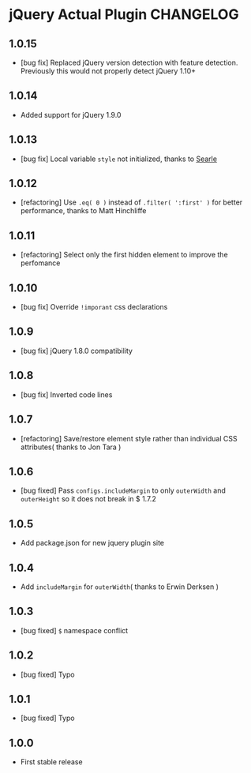 # jQuery Actual Plugin CHANGELOG

## 1.0.15

- [bug fix] Replaced jQuery version detection with feature detection. Previously this would not properly detect jQuery 1.10+

## 1.0.14

- Added support for jQuery 1.9.0

## 1.0.13

- [bug fix] Local variable `style` not initialized, thanks to [Searle](https://github.com/Searle)



## 1.0.12

- [refactoring] Use `.eq( 0 )` instead of `.filter( ':first' )` for better performance, thanks to Matt Hinchliffe



## 1.0.11

- [refactoring] Select only the first hidden element to improve the perfomance



## 1.0.10

- [bug fix] Override `!imporant` css declarations



## 1.0.9

- [bug fix] jQuery 1.8.0 compatibility



## 1.0.8

- [bug fix] Inverted code lines



## 1.0.7

- [refactoring] Save/restore element style rather than individual CSS attributes( thanks to Jon Tara )



## 1.0.6

- [bug fixed] Pass `configs.includeMargin` to only `outerWidth` and `outerHeight` so it does not break in $ 1.7.2



## 1.0.5

- Add package.json for new jquery plugin site



## 1.0.4

- Add `includeMargin` for `outerWidth`( thanks to Erwin Derksen )



## 1.0.3

- [bug fixed] `$` namespace conflict



## 1.0.2

- [bug fixed] Typo



## 1.0.1

- [bug fixed] Typo



## 1.0.0

- First stable release
